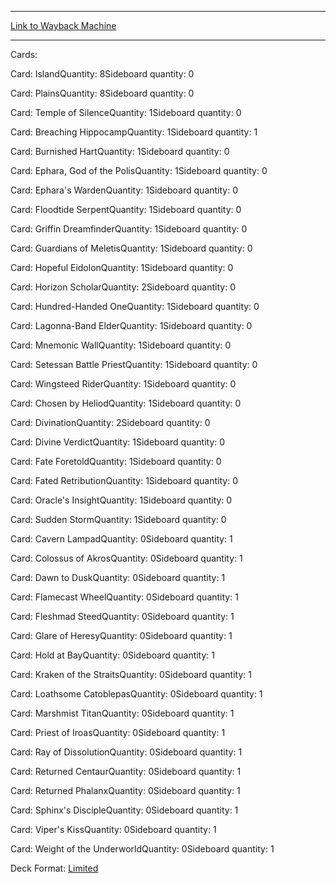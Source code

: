 
---
[Link to Wayback Machine](https://web.archive.org/web/20150521053657/http://magic.wizards.com/en/articles/decks/grand-prix-philadelphia-2014-top-8-christian-calcano-2014-06-04)

[_metadata_:generator]:- "Drupal 7 (http://drupal.org)"
[_metadata_:node]:- "214411"
[_metadata_:publish_date]:- "2014-06-04"
[_metadata_:source]:- "article"
[_metadata_:title]:- "GRAND PRIX PHILADELPHIA 2014 TOP 8 - CHRISTIAN CALCANO"
[_metadata_:wayback_capture_timestamp]:- "2015-05-21 05:36:57"
[_metadata_:wayback_raw_url]:- "https://web.archive.org/web/20150521053657id_/http://magic.wizards.com/en/articles/decks/grand-prix-philadelphia-2014-top-8-christian-calcano-2014-06-04"
[_metadata_:wayback_url]:- "http://magic.wizards.com/en/articles/decks/grand-prix-philadelphia-2014-top-8-christian-calcano-2014-06-04"
---





Cards: 

Card: IslandQuantity: 8Sideboard quantity: 0 



Card: PlainsQuantity: 8Sideboard quantity: 0 



Card: Temple of SilenceQuantity: 1Sideboard quantity: 0 



Card: Breaching HippocampQuantity: 1Sideboard quantity: 1 



Card: Burnished HartQuantity: 1Sideboard quantity: 0 



Card: Ephara, God of the PolisQuantity: 1Sideboard quantity: 0 



Card: Ephara's WardenQuantity: 1Sideboard quantity: 0 



Card: Floodtide SerpentQuantity: 1Sideboard quantity: 0 



Card: Griffin DreamfinderQuantity: 1Sideboard quantity: 0 



Card: Guardians of MeletisQuantity: 1Sideboard quantity: 0 



Card: Hopeful EidolonQuantity: 1Sideboard quantity: 0 



Card: Horizon ScholarQuantity: 2Sideboard quantity: 0 



Card: Hundred-Handed OneQuantity: 1Sideboard quantity: 0 



Card: Lagonna-Band ElderQuantity: 1Sideboard quantity: 0 



Card: Mnemonic WallQuantity: 1Sideboard quantity: 0 



Card: Setessan Battle PriestQuantity: 1Sideboard quantity: 0 



Card: Wingsteed RiderQuantity: 1Sideboard quantity: 0 



Card: Chosen by HeliodQuantity: 1Sideboard quantity: 0 



Card: DivinationQuantity: 2Sideboard quantity: 0 



Card: Divine VerdictQuantity: 1Sideboard quantity: 0 



Card: Fate ForetoldQuantity: 1Sideboard quantity: 0 



Card: Fated RetributionQuantity: 1Sideboard quantity: 0 



Card: Oracle's InsightQuantity: 1Sideboard quantity: 0 



Card: Sudden StormQuantity: 1Sideboard quantity: 0 



Card: Cavern LampadQuantity: 0Sideboard quantity: 1 



Card: Colossus of AkrosQuantity: 0Sideboard quantity: 1 



Card: Dawn to DuskQuantity: 0Sideboard quantity: 1 



Card: Flamecast WheelQuantity: 0Sideboard quantity: 1 



Card: Fleshmad SteedQuantity: 0Sideboard quantity: 1 



Card: Glare of HeresyQuantity: 0Sideboard quantity: 1 



Card: Hold at BayQuantity: 0Sideboard quantity: 1 



Card: Kraken of the StraitsQuantity: 0Sideboard quantity: 1 



Card: Loathsome CatoblepasQuantity: 0Sideboard quantity: 1 



Card: Marshmist TitanQuantity: 0Sideboard quantity: 1 



Card: Priest of IroasQuantity: 0Sideboard quantity: 1 



Card: Ray of DissolutionQuantity: 0Sideboard quantity: 1 



Card: Returned CentaurQuantity: 0Sideboard quantity: 1 



Card: Returned PhalanxQuantity: 0Sideboard quantity: 1 



Card: Sphinx's DiscipleQuantity: 0Sideboard quantity: 1 



Card: Viper's KissQuantity: 0Sideboard quantity: 1 



Card: Weight of the UnderworldQuantity: 0Sideboard quantity: 1 

Deck Format: [Limited](/en/deck-format/limited)


 

 
